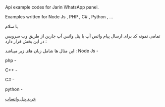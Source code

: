 Api example codes for Jarin WhatsApp panel.

Examples written for Node Js , PHP , C# , Python , ...

با سلام
 
تمامی نمونه کد برای ارسال پیام واتس آپ با پنل واتس آپ جارین از طریق وب سرویس در این بخش قرار دارد :
 

این مثال ها شامل زبان های زیر میباشد :
Node Js -

php -

C++ -

C# -

python -



[خرید پنل واتساپ](https://jarin.ir/whatsapp/)
